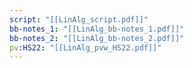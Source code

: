 ```yaml
---
script: "[[LinAlg_script.pdf]]"
bb-notes_1: "[[LinAlg_bb-notes_1.pdf]]"
bb-notes_2: "[[LinAlg_bb-notes_2.pdf]]"
pv:HS22: "[[LinAlg_pvw_HS22.pdf]]"
---
```

